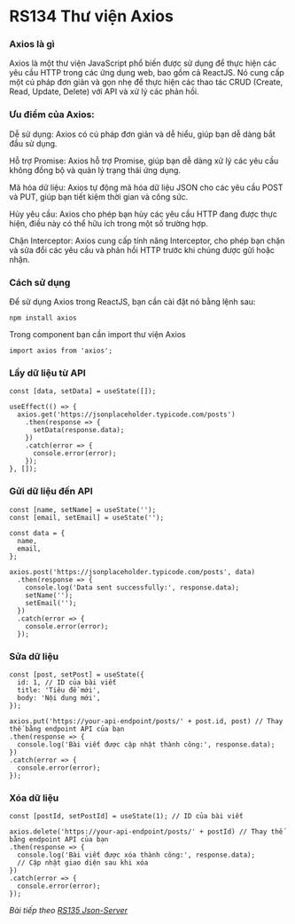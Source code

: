 # RS134 Thư viện Axios

### Axios là gì

Axios là một thư viện JavaScript phổ biến được sử dụng để thực hiện các yêu cầu HTTP trong các ứng dụng web, bao gồm cả ReactJS. Nó cung cấp một cú pháp đơn giản và gọn nhẹ để thực hiện các thao tác CRUD (Create, Read, Update, Delete) với API và xử lý các phản hồi.

### Ưu điểm của Axios:

Dễ sử dụng: Axios có cú pháp đơn giản và dễ hiểu, giúp bạn dễ dàng bắt đầu sử dụng.

Hỗ trợ Promise: Axios hỗ trợ Promise, giúp bạn dễ dàng xử lý các yêu cầu không đồng bộ và quản lý trạng thái ứng dụng.

Mã hóa dữ liệu: Axios tự động mã hóa dữ liệu JSON cho các yêu cầu POST và PUT, giúp bạn tiết kiệm thời gian và công sức.

Hủy yêu cầu: Axios cho phép bạn hủy các yêu cầu HTTP đang được thực hiện, điều này có thể hữu ích trong một số trường hợp.

Chặn Interceptor: Axios cung cấp tính năng Interceptor, cho phép bạn chặn và sửa đổi các yêu cầu và phản hồi HTTP trước khi chúng được gửi hoặc nhận.

### Cách sử dụng 

Để sử dụng Axios trong ReactJS, bạn cần cài đặt nó bằng lệnh sau:

```
npm install axios
```

Trong component bạn cần import thư viện Axios

```
import axios from 'axios';
```

### Lấy dữ liệu từ API

```
const [data, setData] = useState([]);

useEffect(() => {
  axios.get('https://jsonplaceholder.typicode.com/posts')
    .then(response => {
      setData(response.data);
    })
    .catch(error => {
      console.error(error);
    });
}, []);
```

### Gửi dữ liệu đến API

```
const [name, setName] = useState('');
const [email, setEmail] = useState('');

const data = {
  name,
  email,
};

axios.post('https://jsonplaceholder.typicode.com/posts', data)
  .then(response => {
    console.log('Data sent successfully:', response.data);
    setName('');
    setEmail('');
  })
  .catch(error => {
    console.error(error);
  });  
```

### Sửa dữ liệu 

```
const [post, setPost] = useState({
  id: 1, // ID của bài viết
  title: 'Tiêu đề mới',
  body: 'Nội dung mới',
});

axios.put('https://your-api-endpoint/posts/' + post.id, post) // Thay thế bằng endpoint API của bạn
.then(response => {
  console.log('Bài viết được cập nhật thành công:', response.data);
})
.catch(error => {
  console.error(error);
});
```

### Xóa dữ liệu

```
const [postId, setPostId] = useState(1); // ID của bài viết

axios.delete('https://your-api-endpoint/posts/' + postId) // Thay thế bằng endpoint API của bạn
.then(response => {
  console.log('Bài viết được xóa thành công:', response.data);
  // Cập nhật giao diện sau khi xóa
})
.catch(error => {
  console.error(error);
});
```

*Bài tiếp theo [RS135 Json-Server](/lesson/session/session_135_jsonserver.md)*